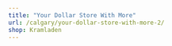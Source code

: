 ```yaml
---
title: "Your Dollar Store With More"
url: /calgary/your-dollar-store-with-more-2/
shop: Kramladen
---
```

